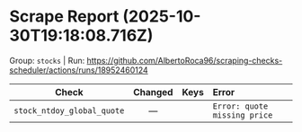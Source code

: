 # Scrape Report (2025-10-30T19:18:08.716Z)

Group: `stocks`  |  Run: https://github.com/AlbertoRoca96/scraping-checks-scheduler/actions/runs/18952460124

| Check | Changed | Keys | Error |
|---|:---:|:--|:--|
| `stock_ntdoy_global_quote` | — |  | `Error: quote missing price` |
